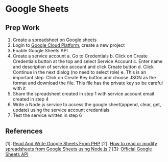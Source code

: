 # Google Sheets

## Prep Work

1. Create a spreadsheet on Google sheets
2. Login to [Google Cloud Platform](https://console.developers.google.com/apis/dashboard), create a new project
3. Enable Google Sheets API
4. Create a service account
    a. Go to Credentials
    b. Click on Create Credentials button at the top and select Service Account
    c. Enter name and description of service account and click Create button
    d. Click Continue in the next dialog (no need to select role)
    e. This is an important step. Click on Create Key button and choose JSON as the format and download the file. This file has the private key so be careful with it
5. Share the spreadsheet created in step 1 with service account email created in step 4
6. Write a Node.js service to access the google sheet(append, clear, get, update) using the service account credentials
7. Test the service written in step 6


## References

[1]: [Read And Write Google Sheets From PHP](https://www.fillup.io/post/read-and-write-google-sheets-from-php/)
[2]: [How to read or modify spreadsheets from Google Sheets using Node.js ?](http://codingfundas.com/how-to-read-edit-google-sheets-using-node-js/index.html)
[3]: [Official Google Sheets API](https://developers.google.com/sheets/api/reference/rest/v4/spreadsheets.values/append)
